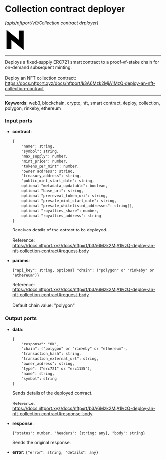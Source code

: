 # Collection contract deployer

_[apis/nftport/v0/Collection contract deployer]_

![icon](</assets/icons/352b98b2-6df6-4a21-93e1-a31cf5b9311d.png>)

---

Deploys a fixed-supply ERC721 smart contract to a proof-of-stake chain for on-demand subsequent minting.<br>
<br>
Deploy an NFT collection contract:<br>
https://docs.nftport.xyz/docs/nftport/b3A6Mzk2MjA1MzQ-deploy-an-nft-collection-contract<br>

---

__Keywords__: web3, blockchain, crypto, nft, smart contract, deploy, collection, polygon, rinkeby, ethereum

### Input ports

* __contract__: 
    ```
    {
        "name": string,
        "symbol": string,
        "max_supply": number,
        "mint_price": number,
        "tokens_per_mint": number,
        "owner_address": string,
        "treasury_address": string,
        "public_mint_start_date": string,
        optional "metadata_updatable": boolean,
        optional "base_uri": string,
        optional "prereveal_token_uri": string,
        optional "presale_mint_start_date": string,
        optional "presale_whitelisted_addresses": string[],
        optional "royalties_share": number,
        optional "royalties_address": string
    }
    ```

    Receives details of the cotract to be deployed.<br>
    <br>
    Reference:<br>
    https://docs.nftport.xyz/docs/nftport/b3A6Mzk2MjA1MzQ-deploy-an-nft-collection-contract#request-body<br>


* __params__: 
    ```
    {"api_key": string, optional "chain": ("polygon" or "rinkeby" or "ethereum")}
    ```

    Reference:<br>
    https://docs.nftport.xyz/docs/nftport/b3A6Mzk2MjA1MzQ-deploy-an-nft-collection-contract#request-body<br>
    <br>
    Default chain value: "polygon"<br>

### Output ports

* __data__: 
    ```
    {
        "response": "OK",
        "chain": ("polygon" or "rinkeby" or "ethereum"),
        "transaction_hash": string,
        "transaction_external_url": string,
        "owner_address": string,
        "type": ("erc721" or "erc1155"),
        "name": string,
        "symbol": string
    }
    ```

    Sends details of the deployed contract.<br>
    <br>
    Reference:<br>
    https://docs.nftport.xyz/docs/nftport/b3A6Mzk2MjA1MzQ-deploy-an-nft-collection-contract#response-body<br>


* __response__: 
    ```
    {"status": number, "headers": {string: any}, "body": string}
    ```

    Sends the original response.<br>


* __error__: ` {"error": string, "details": any} `

